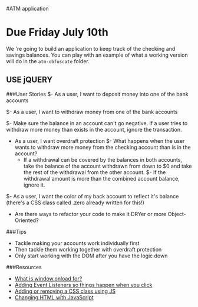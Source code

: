 #ATM application

# Due Friday July 10th

We 're going to build an application to keep track of the checking and savings balances. You can play with an example of what a working version will do in the `atm-obfuscate` folder.

## USE jQUERY

###User Stories
$- As a user, I want to deposit money into one of the bank accounts

$- As a user, I want to withdraw money from one of the bank accounts

$- Make sure the balance in an account can't go negative. If a user tries to withdraw more money than exists in the account, ignore the transaction.

- As a user, I want overdraft protection
  $- What happens when the user wants to withdraw more money from the checking account than is in the account?
  - If a withdrawal can be covered by the balances in both accounts, take the balance of the account withdrawn from down to $0 and take the rest of the withdrawal from the other account.
  $- If the withdrawal amount is more than the combined account balance, ignore it.

$- As a user, I want the color of my back account to reflect it's balance (there's a CSS class called .zero already written for this!)

- Are there ways to refactor your code to make it DRYer or more Object-Oriented?

###Tips
* Tackle making your accounts work individually first
* Then tackle them working together with overdraft protection
* Only start working with the DOM after you have the logic down

###Resources
* [What is window.onload for?](https://developer.mozilla.org/en-US/docs/Web/API/GlobalEventHandlers.onload)
* [Adding Event Listeners so things happen when you click](https://developer.mozilla.org/en-US/docs/Web/API/EventTarget.addEventListener)
* [Adding or removing a CSS class using JS](https://developer.mozilla.org/en-US/docs/Web/API/Element.classList)
* [Changing HTML with JavaScript](https://developer.mozilla.org/en-US/docs/Web/API/Element.innerHTML)
